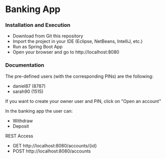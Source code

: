 # Banking App

### Installation and Execution

* Download from Git this repository
* Import the project in your IDE (Eclipse, NetBeans, IntelliJ, etc.)
* Run as Spring Boot App
* Open your browser and go to http://localhost:8080

### Documentation

The pre-defined users (with the corresponding PINs) are the following:
* daniel87 (8787)
* sarah90 (1515)

If you want to create your owner user and PIN, click on "Open an account"

In the banking app the user can:
* Withdraw
* Deposit

REST Access
* GET http://localhost:8080/accounts/{id}
* POST http://localhost:8080/accounts